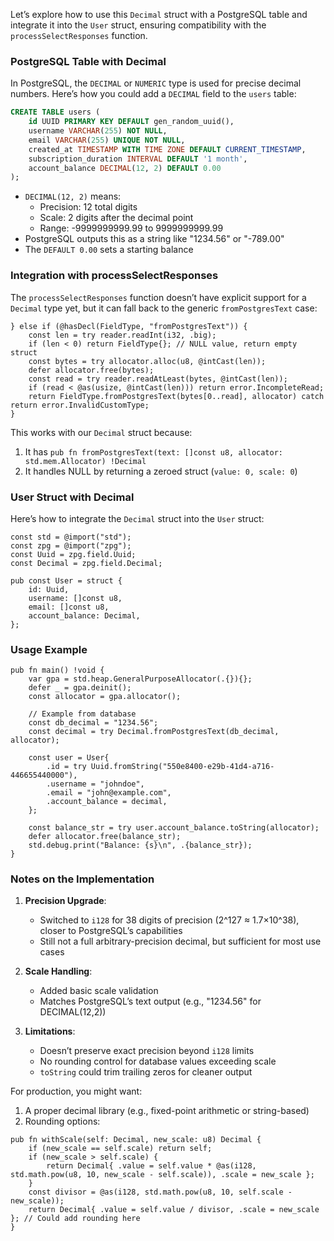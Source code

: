 Let’s explore how to use this `Decimal` struct with a PostgreSQL table and integrate it into the `User` struct, ensuring compatibility with the `processSelectResponses` function.

### PostgreSQL Table with Decimal

In PostgreSQL, the `DECIMAL` or `NUMERIC` type is used for precise decimal numbers. Here’s how you could add a `DECIMAL` field to the `users` table:

```sql
CREATE TABLE users (
    id UUID PRIMARY KEY DEFAULT gen_random_uuid(),
    username VARCHAR(255) NOT NULL,
    email VARCHAR(255) UNIQUE NOT NULL,
    created_at TIMESTAMP WITH TIME ZONE DEFAULT CURRENT_TIMESTAMP,
    subscription_duration INTERVAL DEFAULT '1 month',
    account_balance DECIMAL(12, 2) DEFAULT 0.00
);
```

- `DECIMAL(12, 2)` means:
  - Precision: 12 total digits
  - Scale: 2 digits after the decimal point
  - Range: -9999999999.99 to 9999999999.99
- PostgreSQL outputs this as a string like "1234.56" or "-789.00"
- The `DEFAULT 0.00` sets a starting balance

### Integration with processSelectResponses

The `processSelectResponses` function doesn’t have explicit support for a `Decimal` type yet, but it can fall back to the generic `fromPostgresText` case:

```zig
} else if (@hasDecl(FieldType, "fromPostgresText")) {
    const len = try reader.readInt(i32, .big);
    if (len < 0) return FieldType{}; // NULL value, return empty struct
    const bytes = try allocator.alloc(u8, @intCast(len));
    defer allocator.free(bytes);
    const read = try reader.readAtLeast(bytes, @intCast(len));
    if (read < @as(usize, @intCast(len))) return error.IncompleteRead;
    return FieldType.fromPostgresText(bytes[0..read], allocator) catch return error.InvalidCustomType;
}
```

This works with our `Decimal` struct because:
1. It has `pub fn fromPostgresText(text: []const u8, allocator: std.mem.Allocator) !Decimal`
2. It handles NULL by returning a zeroed struct (`value: 0, scale: 0`)

### User Struct with Decimal

Here’s how to integrate the `Decimal` struct into the `User` struct:

```zig
const std = @import("std");
const zpg = @import("zpg");
const Uuid = zpg.field.Uuid;
const Decimal = zpg.field.Decimal;

pub const User = struct {
    id: Uuid,
    username: []const u8,
    email: []const u8,
    account_balance: Decimal,
};
```

### Usage Example

```zig
pub fn main() !void {
    var gpa = std.heap.GeneralPurposeAllocator(.{}){};
    defer _ = gpa.deinit();
    const allocator = gpa.allocator();

    // Example from database
    const db_decimal = "1234.56";
    const decimal = try Decimal.fromPostgresText(db_decimal, allocator);

    const user = User{
        .id = try Uuid.fromString("550e8400-e29b-41d4-a716-446655440000"),
        .username = "johndoe",
        .email = "john@example.com",
        .account_balance = decimal,
    };

    const balance_str = try user.account_balance.toString(allocator);
    defer allocator.free(balance_str);
    std.debug.print("Balance: {s}\n", .{balance_str});
}
```

### Notes on the Implementation

1. **Precision Upgrade**:
   - Switched to `i128` for 38 digits of precision (2^127 ≈ 1.7×10^38), closer to PostgreSQL’s capabilities
   - Still not a full arbitrary-precision decimal, but sufficient for most use cases

2. **Scale Handling**:
   - Added basic scale validation
   - Matches PostgreSQL’s text output (e.g., "1234.56" for DECIMAL(12,2))

3. **Limitations**:
   - Doesn’t preserve exact precision beyond `i128` limits
   - No rounding control for database values exceeding scale
   - `toString` could trim trailing zeros for cleaner output

For production, you might want:
1. A proper decimal library (e.g., fixed-point arithmetic or string-based)
2. Rounding options:
```zig
pub fn withScale(self: Decimal, new_scale: u8) Decimal {
    if (new_scale == self.scale) return self;
    if (new_scale > self.scale) {
        return Decimal{ .value = self.value * @as(i128, std.math.pow(u8, 10, new_scale - self.scale)), .scale = new_scale };
    }
    const divisor = @as(i128, std.math.pow(u8, 10, self.scale - new_scale));
    return Decimal{ .value = self.value / divisor, .scale = new_scale }; // Could add rounding here
}
```
